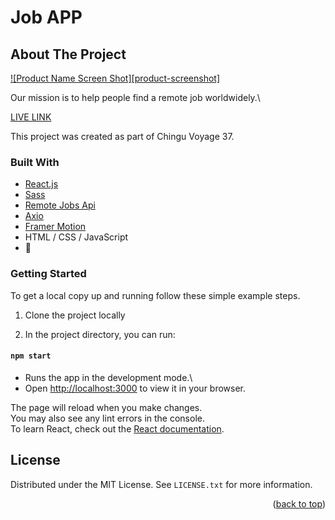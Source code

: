# Job APP
<!-- ABOUT THE PROJECT -->
## About The Project

[![Product Name Screen Shot][product-screenshot]](https://example.com)

Our mission is to help people find a remote job worldwidely.\

[LIVE LINK](https://jobappreact.netlify.app/)

This project was created as part of Chingu Voyage 37.




### Built With

* [React.js](https://reactjs.org/)
* [Sass](https://sass-lang.com/)
* [Remote Jobs Api](https://github.com/remotive-io/remote-jobs-api)
* [Axio](https://axios-http.com/docs/intro)
* [Framer Motion](https://www.framer.com/motion/)
* HTML / CSS / JavaScript
* 💜


<!-- GETTING STARTED -->
### Getting Started

To get a local copy up and running follow these simple example steps.

1. Clone the project locally

2. In the project directory, you can run:

 #### `npm start`

- Runs the app in the development mode.\
- Open [http://localhost:3000](http://localhost:3000) to view it in your browser.

The page will reload when you make changes.\
You may also see any lint errors in the console.\
To learn React, check out the [React documentation](https://reactjs.org/).




<!-- LICENSE -->
## License

Distributed under the MIT License. See `LICENSE.txt` for more information.

<p align="right">(<a href="#top">back to top</a>)</p>






